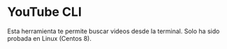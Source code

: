 # YouTube CLI

Esta herramienta te permite buscar videos desde la terminal. Solo ha sido probada en Linux (Centos 8).
